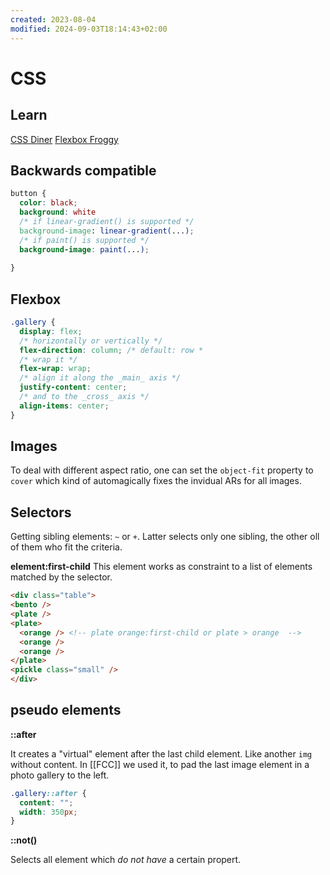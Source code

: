 ```yaml
---
created: 2023-08-04
modified: 2024-09-03T18:14:43+02:00
---
```

# CSS

## Learn

[CSS Diner](https://flukeout.github.io/) 
[Flexbox Froggy](https://flexboxfroggy.com/)


## Backwards compatible

```css
button {
  color: black;
  background: white
  /* if linear-gradient() is supported */
  background-image: linear-gradient(...);
  /* if paint() is supported */
  background-image: paint(...);
  
}
```

## Flexbox

```css
.gallery {
  display: flex;
  /* horizontally or vertically */
  flex-direction: column; /* default: row *
  /* wrap it */
  flex-wrap: wrap;
  /* align it along the _main_ axis */
  justify-content: center;
  /* and to the _cross_ axis */
  align-items: center;
}

```

## Images

To deal with different aspect ratio, one can set the `object-fit` property to `cover` which kind of automagically fixes the invidual ARs for all images.


## Selectors

Getting sibling elements: `~` or `+`. Latter selects only one sibling, the other oll of them who fit the criteria.

**element:first-child** This element works as constraint to a list of elements matched by the selector.

```html
<div class="table">
<bento />
<plate />
<plate>
  <orange /> <!-- plate orange:first-child or plate > orange  -->
  <orange />
  <orange />
</plate>
<pickle class="small" />
</div>
```



## pseudo elements

**::after**

It creates a "virtual" element after the last child element. Like another `img` without content. In [[FCC]] we used it, to pad the last image element in a photo gallery to the left. 

```css
.gallery::after {
  content: "";
  width: 350px;
}
```

**::not()**

Selects all element which *do not have* a certain propert.

